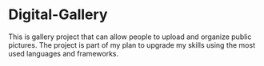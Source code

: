 # Digital-Gallery
This is gallery project that can allow people to upload and organize public pictures. The project is part of my plan to upgrade my skills using the most used languages and frameworks.
